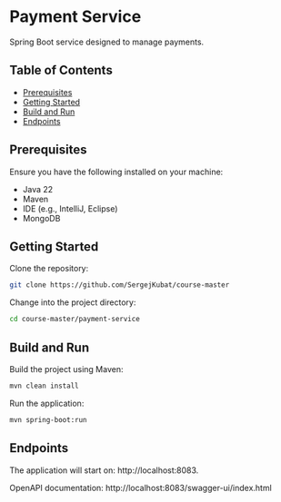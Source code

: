 # Payment Service

Spring Boot service designed to manage payments.

## Table of Contents

- [Prerequisites](#prerequisites)
- [Getting Started](#getting-started)
- [Build and Run](#build-and-run)
- [Endpoints](#endpoints)

## Prerequisites

Ensure you have the following installed on your machine:

- Java 22
- Maven
- IDE (e.g., IntelliJ, Eclipse)
- MongoDB

## Getting Started

Clone the repository:

```bash
git clone https://github.com/SergejKubat/course-master
```

Change into the project directory:

```bash
cd course-master/payment-service
```

## Build and Run

Build the project using Maven:

```bash
mvn clean install
```

Run the application:

```bash
mvn spring-boot:run
```

## Endpoints

The application will start on: http://localhost:8083.

OpenAPI documentation: http://localhost:8083/swagger-ui/index.html
